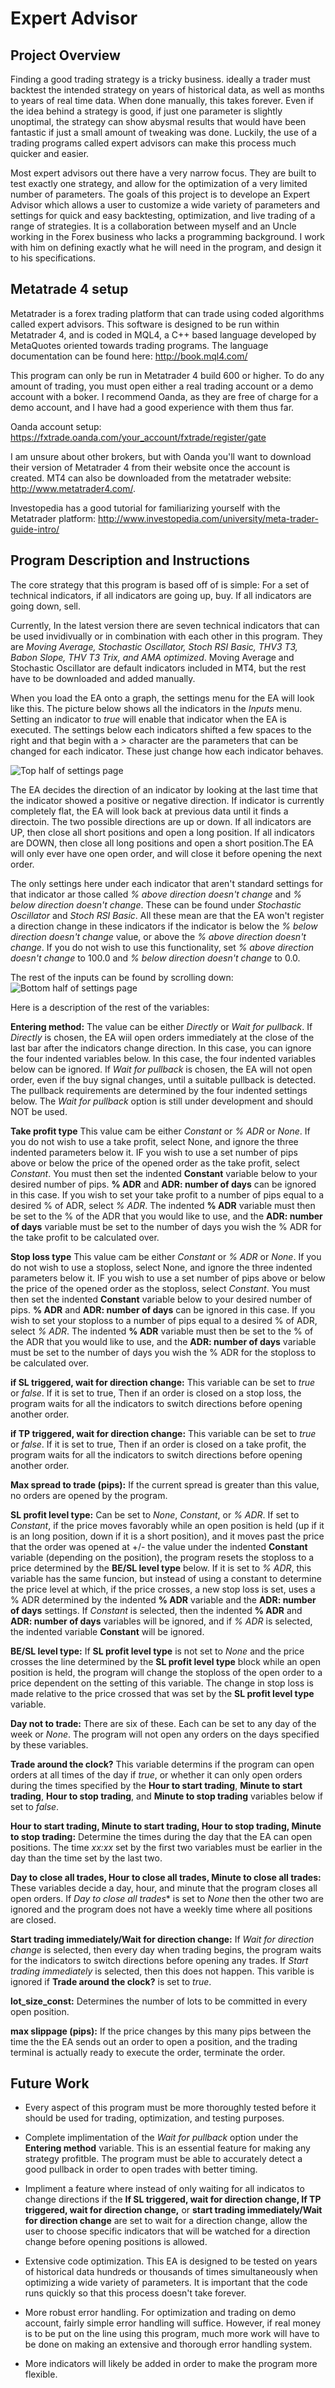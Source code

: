 Expert Advisor
=========================

Project Overview
----------------

 Finding a good trading strategy is a tricky business. ideally a trader must backtest the intended strategy on years of historical data, as well as months to years of real time data. When done manually, this takes forever. Even if the idea behind a strategy is good, if just one parameter is slightly unoptimal, the strategy can show abysmal results that would have been fantastic if just a small amount of tweaking was done. Luckily, the use of a trading programs called expert advisors can make this process much quicker and easier. 

Most expert advisors out there have a very narrow focus. They are built to test exactly one strategy, and allow for the optimization of a very limited number of parameters. The goals of this project is to develope an Expert Advisor which allows a user to customize a wide variety of parameters and settings for quick and easy backtesting, optimization, and live trading of a range of strategies. It is a collaboration between myself and an Uncle working in the Forex business who lacks a programming background. I work with him on defining exactly what he will need in the program, and design it to his specifications. 


Metatrade 4 setup
-----------------

Metatrader is a forex trading platform that can trade using coded algorithms called expert advisors. This software is designed to be run within Metatrader 4, and is coded in MQL4, a C++ based language developed by MetaQuotes oriented towards trading programs. The language documentation can be found here: http://book.mql4.com/ 

This program can only be run in Metatrader 4 build 600 or higher. To do any amount of trading, you must open either a real trading account or a demo account with a boker. I recommend Oanda, as they are free of charge for a demo account, and I have had a good experience with them thus far.	

Oanda account setup: https://fxtrade.oanda.com/your_account/fxtrade/register/gate

I am unsure about other brokers, but with Oanda you'll want to download their version of Metatrader 4 from their website once the account is created.  MT4 can also be downloaded from the metatrader website: http://www.metatrader4.com/. 

Investopedia has a good tutorial for familiarizing yourself with the Metatrader platform: http://www.investopedia.com/university/meta-trader-guide-intro/




Program Description and Instructions
-------------------------------------

The core strategy that this program is based off of is simple:
For a set of technical indicators, if all indicators are going up, buy. If all indicators are going down, sell.

Currently, In the latest version there are seven technical indicators that can be used invidivually or in combination with each other in this program. They are *Moving Average, Stochastic Oscillator, Stoch RSI Basic, THV3 T3, Babon Slope, THV T3 Trix, and AMA optimized*. Moving Average and Stochastic Oscillator are default indicators included in MT4, but the rest have to be downloaded and added manually. 

When you load the EA onto a graph, the settings menu for the EA will look like this. The picture below shows all the indicators in the *Inputs* menu. Setting an indicator to *true* will enable that indicator when the EA is executed. The settings below each indicators shifted a few spaces to the right and that begin with a *>* character are the parameters that can be changed for each indicator. These just change how each indicator behaves.

![Top half of settings page](https://github.com/Pastromhaug/Expert-Advisor/blob/master/Untitled%20picture2.png)

The EA decides the direction of an indicator by  looking at the last time that the indicator showed a positive or negative direction. If indicator is currently  completely flat, the EA will look back at previous data until it finds a directoin. The two possible directions are up or down. If all indicators are UP, then close all short positions and open a long position. If all indicators are DOWN, then close all long positions and open a short position.The EA will only ever have one open order, and will close it before opening the next order.

The only settings here under each indicator that aren't standard settings for that indicator ar those called *% above direction doesn't change* and *% below direction doesn't change*. These can be found under *Stochastic Oscillator* and *Stoch RSI Basic*. All these mean are that the EA won't register a direction change in these indicators if the indicator is below the *% below direction doesn't change* value, or above the *% above direction doesn't change*. If you do not wish to use this functionality, set *% above direction doesn't change* to 100.0 and *% below direction doesn't change* to 0.0. 

The rest of the inputs can be found by scrolling down: 
![Bottom half of settings page](https://github.com/Pastromhaug/Expert-Advisor/blob/master/Untitled%20picture.png)

Here is a description of the rest of the variables:

**Entering method:** The value can be either *Directly* or *Wait for pullback*. If *Directly* is chosen, the EA wiil open orders immediately at the close of the last bar after the indicators change direction. In this case, you can ignore the four indented variables below. In this case, the four indented variables below can be ignored. If *Wait for pullback* is chosen, the EA will not open order, even if the buy signal changes, until a suitable pullback is detected. The pullback requirements are determined by the four indented settings below. The *Wait for pullback* option is still under development and should NOT be used.

**Take profit type** This value cam be either *Constant* or *% ADR* or *None*. If you do not wish to use a take profit, select None, and ignore the three indented parameters below it. IF you wish to use a set number of pips above or below the price of the opened order as the take profit, select *Constant*. You must then set the indented **Constant** variable below to your desired number of pips. **% ADR** and **ADR: number of days** can be ignored in this case. If you wish to set your take profit to a number of pips equal to a desired % of ADR, select *% ADR*. The indented **% ADR** variable must then be set to the % of the ADR that you would like to use, and the **ADR: number of days** variable must be set to the number of days you wish the % ADR for the take profit to be calculated over.

**Stop loss type** This value cam be either *Constant* or *% ADR* or *None*. If you do not wish to use a stoploss, select None, and ignore the three indented parameters below it. IF you wish to use a set number of pips above or below the price of the opened order as the stoploss, select *Constant*. You must then set the indented **Constant** variable below to your desired number of pips. **% ADR** and **ADR: number of days** can be ignored in this case. If you wish to set your stoploss to a number of pips equal to a desired % of ADR, select *% ADR*. The indented **% ADR** variable must then be set to the % of the ADR that you would like to use, and the **ADR: number of days** variable must be set to the number of days you wish the % ADR for the stoploss to be calculated over.

**if SL triggered, wait for direction change:** This variable can be set to *true* or *false*. If it is set to true, Then if an order is closed on a stop loss, the program waits for all the indicators to switch directions before opening another order. 


**if TP triggered, wait for direction change:** This variable can be set to *true* or *false*. If it is set to true, Then if an order is closed on a take profit, the program waits for all the indicators to switch directions before opening another order. 

**Max spread to trade (pips):** If the current spread is greater than  this value, no orders are opened by the program.

**SL profit level type:** Can be set to *None*, *Constant*, or *% ADR*. If set to *Constant*, if the price moves favorably while an open position is held (up if it is an long position, down if it is a short position), and it moves past the price that the order was opened at +/- the value under the indented **Constant** variable (depending on the position), the program resets the stoploss to a price determined by the **BE/SL level type** below. If it is set to *% ADR*, this variable has the same funcion, but instead of using a constant to determine the price level at which, if the price crosses, a new stop loss is set, uses a % ADR determined by the indented **% ADR** variable and the **ADR: number of days** settings. If *Constant* is selected, then the indented **% ADR** and **ADR: number of days** variables will be ignored, and if *% ADR* is selected, the indented variable **Constant** will be ignored.

**BE/SL level type:** If **SL profit level type** is not set to *None* and the price crosses the line determined by the **SL profit level type** block while an open position is held, the program will change the stoploss of the open order to a price dependent on the setting of this variable. The change in stop loss is made relative to the price crossed that was set by the **SL profit level type** variable.

**Day not to trade:** There are six of these. Each can be set to any day of the week or *None*. The program will not open any orders on the days specified by these variables.

**Trade around the clock?** This variable determins if the program can open orders at all times of the day if *true*, or whether it can only open orders during the times specified by the **Hour to start trading**, **Minute to start trading**, **Hour to stop trading**, and **Minute to stop trading** variables below if set to *false*.

**Hour to start trading, Minute to start trading, Hour to stop trading, Minute to stop trading:** Determine the times during the day that the EA can open positions. The time *xx:xx* set by the first two variables must be earlier in the day than the time set by the last two.

**Day to close all trades, Hour to close all trades, Minute to close all trades:** These variables decide a day, hour, and minute that the program closes all open orders. If *Day to close all trades** is set to *None* then the other two are ignored and the program does not have a weekly time where all positions are closed.

**Start trading immediately/Wait for direction change:** If *Wait for direction change* is selected, then every day when trading begins, the program waits for the indicators to switch directions before opening any trades. If *Start trading immediately* is selected, then this does not happen. This varible is ignored if **Trade around the clock?** is set to *true*.

**lot_size_const:** Determines the number of lots to be committed in every open position.

**max slippage (pips):** If the price changes by this many pips between the time the the EA sends out an order to open a position, and the trading terminal is actually ready to execute the order, terminate the order.


Future Work
-----------

-  Every aspect of this program must be more thoroughly tested before it should be used for trading, optimization, and testing purposes.

-  Complete implimentation of the *Wait for pullback* option under the **Entering method** variable. This is an essential feature for making any strategy profitble. The program must be able to accurately detect a good pullback in order to open trades with better timing.

-  Impliment a feature where instead of only waiting for all indicatos to change directions if the **If SL triggered, wait for direction change, If TP triggered, wait for direction change,** or **start trading immediately/Wait for direction change** are set to wait for a direction change, allow the user to choose specific indicators that will be watched for a direction change before opening positions is allowed.

-  Extensive code optimization. This EA is designed to be tested on years of historical data hundreds or thousands of times simultaneously when optimizing a wide variety of parameters. It is important that the code runs quickly so that this process doesn't take forever.

-  More robust error handling. For optimization and trading on demo account, fairly simple error handling will suffice. However, if real money is to be put on the line using this program, much more work will have to be done on making an extensive and thorough error handling system.

-  More indicators will likely be added in order to make the program more flexible. 






